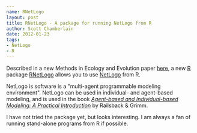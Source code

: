 ```yaml
--- 
name: RNetLogo
layout: post
title: RNetLogo - A package for running NetLogo from R
author: Scott Chamberlain
date: 2012-01-23
tags: 
- NetLogo
- R
---
```


Described in a new Methods in Ecology and Evolution paper [here][], a new [R][] package [RNetLogo][] allows you to use [NetLogo][] from R. 

NetLogo is software is a "multi-agent programmable modeling environment". NetLogo can be used in individual- and agent-based modeling, and is used in the book [_Agent-based and Individual-based Modeling: A Practical Introduction_][book] by Railsback & Grimm. 

I have not tried the package yet, but looks interesting. I am always a fan of running stand-alone programs from R if possible. 

[RNetLogo]: http://cran.r-project.org/web/packages/RNetLogo/index.html
[NetLogo]: http://ccl.northwestern.edu/netlogo/
[here]: http://onlinelibrary.wiley.com/doi/10.1111/j.2041-210X.2011.00180.x/abstract
[R]: http://cran.r-project.org/ 
[book]: http://www.railsback-grimm-abm-book.com/ 